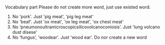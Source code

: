 Vocabulary part
Please do not create more word, just use existed word.
1. No 'pork'. Just 'pig meat', 'pig leg meat'
2. No 'beaf'. Just 'ox meat', 'ox leg meat', 'ox chest meat'
3. No ‘pneumonoultramicroscopicsilicovolcanoconiosis’. Just 'lung volcano dust disese'
4. No ‘fungus’, 'woodear'. Just 'wood ear'. Do nor create a new word
